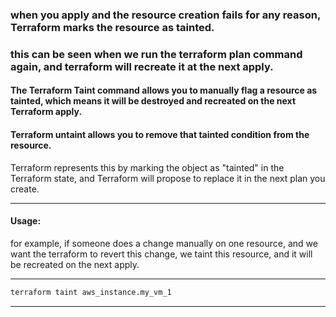 




### when you apply and the resource creation fails for any reason, Terraform marks the resource as tainted.

### this can be seen when we run the terraform plan command again, and terraform will recreate it at the next apply.


#### The Terraform Taint command allows you to manually flag a resource as tainted, which means it will be destroyed and recreated on the next Terraform apply.

#### Terraform untaint allows you to remove that tainted condition from the resource.

Terraform represents this by marking the object as "tainted" in the Terraform state, and Terraform will propose to replace it in the next plan you create.




__________________________________________________________________________________________




#### Usage:

for example, if someone does a change manually on one resource, and we want the terraform to revert this change, we taint this resource, and it will be recreated on the next apply.




__________________________________________________________________________________________






```bash
terraform taint aws_instance.my_vm_1
```



__________________________________________________________________________________________
